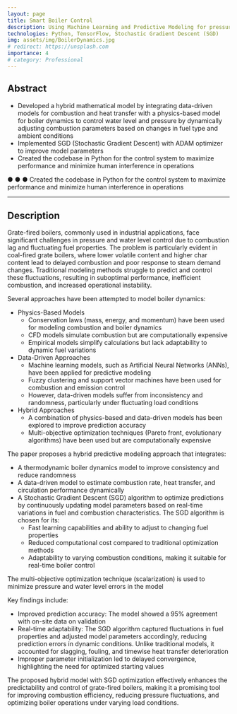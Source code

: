 ```yaml
---
layout: page
title: Smart Boiler Control
description: Using Machine Learning and Predictive Modeling for pressure and water-level control
technologies: Python, TensorFlow, Stochastic Gradient Descent (SGD)
img: assets/img/BoilerDynamics.jpg
# redirect: https://unsplash.com
importance: 4
# category: Professional
---
```


## **Abstract**
<ul>
    <li>Developed a hybrid mathematical model by integrating data-driven models for combustion and heat transfer with a physics-based model for boiler dynamics to control water level and pressure by dynamically adjusting combustion parameters based on changes in fuel type and ambient conditions</li>
    <li>Implemented SGD (Stochastic Gradient Descent) with ADAM optimizer to improve model parameters</li>
    <li>Created the codebase in Python for the control system to maximize performance and minimize human interference in operations</li>
</ul>
● 
● 
● Created the codebase in Python for the control system to maximize performance
and minimize human interference in operations

---

## **Description**
Grate-fired boilers, commonly used in industrial applications, face significant challenges in pressure and water level control due to combustion lag and fluctuating fuel properties. The problem is particularly evident in coal-fired grate boilers, where lower volatile content and higher char content lead to delayed combustion and poor response to steam demand changes. Traditional modeling methods struggle to predict and control these fluctuations, resulting in suboptimal performance, inefficient combustion, and increased operational instability.

Several approaches have been attempted to model boiler dynamics:
<ul>
    <li>Physics-Based Models
        <ul>
            <li>Conservation laws (mass, energy, and momentum) have been used for modeling combustion and boiler dynamics</li>
            <li>CFD models simulate combustion but are computationally expensive</li>
            <li>Empirical models simplify calculations but lack adaptability to dynamic fuel variations</li>
        </ul>
    </li>
    <li>Data-Driven Approaches
        <ul>
            <li>Machine learning models, such as Artificial Neural Networks (ANNs), have been applied for predictive modeling</li>
            <li>Fuzzy clustering and support vector machines have been used for combustion and emission control</li>
            <li>However, data-driven models suffer from inconsistency and randomness, particularly under fluctuating load conditions</li>
        </ul>
    </li>
    <li>Hybrid Approaches
        <ul>
            <li>A combination of physics-based and data-driven models has been explored to improve prediction accuracy</li>
            <li>Multi-objective optimization techniques (Pareto front, evolutionary algorithms) have been used but are computationally expensive</li>
        </ul>
    </li>
</ul>

The paper proposes a hybrid predictive modeling approach that integrates:
<ul>
    <li>A thermodynamic boiler dynamics model to improve consistency and reduce randomness</li>
    <li>A data-driven model to estimate combustion rate, heat transfer, and circulation performance dynamically</li>
    <li>A Stochastic Gradient Descent (SGD) algorithm to optimize predictions by continuously updating model parameters based on real-time variations in fuel and combustion characteristics. The SGD algorithm is chosen for its: 
        <ul>
            <li>Fast learning capabilities and ability to adjust to changing fuel properties</li>
            <li>Reduced computational cost compared to traditional optimization methods</li>
            <li>Adaptability to varying combustion conditions, making it suitable for real-time boiler control</li>
        </ul>
    </li>
</ul>
The multi-objective optimization technique (scalarization) is used to minimize pressure and water level errors in the model

Key findings include:
<ul>
    <li>Improved prediction accuracy: The model showed a 95% agreement with on-site data on validation</li>
    <li>Real-time adaptability: The SGD algorithm captured fluctuations in fuel properties and adjusted model parameters accordingly, reducing prediction errors in dynamic conditions. Unlike traditional models, it accounted for slagging, fouling, and timewise heat transfer deterioration</li>
    <li>Improper parameter initialization led to delayed convergence, highlighting the need for optimized starting values</li>
</ul>

The proposed hybrid model with SGD optimization effectively enhances the predictability and control of grate-fired boilers, making it a promising tool for improving combustion efficiency, reducing pressure fluctuations, and optimizing boiler operations under varying load conditions.


